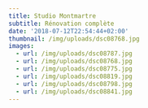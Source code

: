 ```yaml
---
title: Studio Montmartre
subtitle: Rénovation complète
date: '2018-07-12T22:54:44+02:00'
thumbnail: /img/uploads/dsc08768.jpg
images:
  - url: /img/uploads/dsc08787.jpg
  - url: /img/uploads/dsc08768.jpg
  - url: /img/uploads/dsc08775.jpg
  - url: /img/uploads/dsc08819.jpg
  - url: /img/uploads/dsc08798.jpg
  - url: /img/uploads/dsc08841.jpg
---
```

